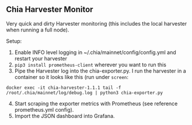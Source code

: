 ## Chia Harvester Monitor ###

Very quick and dirty Harvester monitoring (this includes the local harvester when running a full node).

Setup:

1) Enable INFO level logging in ~/.chia/mainnet/config/config.yml and restart your harvester
2) `pip3 install prometheus-client` wherever you want to run this
3) Pipe the Harvester log into the chia-exporter.py. I run the harvester in a container so it looks like this (run under `screen`:

```docker exec -it chia-harvester-1.1.1 tail -f /root/.chia/mainnet/log/debug.log | python3 chia-exporter.py```

4) Start scraping the exporter metrics with Prometheus (see reference prometheus.yml config).
5) Import the JSON dashboard into Grafana.
